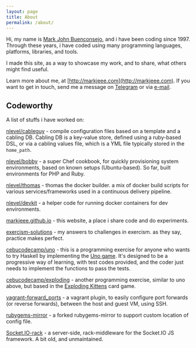 ```yaml
---
layout: page
title: About
permalink: /about/
---
```


Hi, my name is [Mark John Buenconsejo](https://www.google.com.ph/search?q=Mark+John+Buenconsejo), and i have been coding
since 1997. Through these years, i have coded using
many programming languages, platforms, libraries, and tools.

I made this site, as a way to showcase my work, and to share, what
others might find useful.

Learn more about me, at [http://markjeee.com](http://markjeee.com). If
you want to get in touch, send me a message on [Telegram](https://t.me/markjeee) or via [e-mail](mailto:hi@markjeee.com).

## Codeworthy

A list of stuffs i have worked on:

[nlevel/cableguy](https://github.com/nlevel/cableguy) - compile configuration files based on a template and a cabling DB. Cabling DB is a key-value store, defined using a ruby-based DSL, or via a cabling values file, which is a YML file typically stored in the `home_path`.

[nlevel/bobby](https://github.com/nlevel/bobby) - a super Chef cookbook, for quickly provisioning system environments, based on known setups (Ubuntu-based). So far, built environments for PHP and Ruby.

[nlevel/thomas](https://github.com/nlevel/thomas) - thomas the docker builder. a mix of docker build scripts for various services/frameworks used in a continuous delivery pipeline.

[nlevel/devkit](https://github.com/nlevel/devkit) - a helper code for running docker containers for dev environments.

[markjeee.github.io](https://github.com/markjeee/markjeee.github.io) - this website, a place i share code and do experiments.

[exercism-solutions](https://github.com/markjeee/exercism-solutions) - my answers to challenges in exercism. as they say, practice makes perfect.

[cebucodecamp/uno](https://github.com/cebucodecamp/uno) - this is a programming exercise for anyone who wants to try Haskell by implementing the [Uno game](https://en.wikipedia.org/wiki/Uno_(card_game)). It's designed to be a progressive way of learning, with test codes provided, and the coder just needs to implement the functions to pass the tests.

[cebucodecamp/exploding](https://github.com/cebucodecamp/exploding) - another programming exercise, similar to uno above, but based in the [Exploding Kittens](https://www.explodingkittens.com/) card game.

[vagrant-forward_ports](https://github.com/markjeee/vagrant-forward_ports) - a vagrant plugin, to easily configure port forwards (or reverse forwards), between the host and guest VM, using SSH.

[rubygems-mirror](https://github.com/markjeee/rubygems-mirror) - a forked rubygems-mirror to support custom location of config file.

[Socket.IO-rack](https://github.com/markjeee/Socket.IO-rack) - a server-side, rack-middleware for the Socket.IO JS framework. A bit old, and unmaintained.

